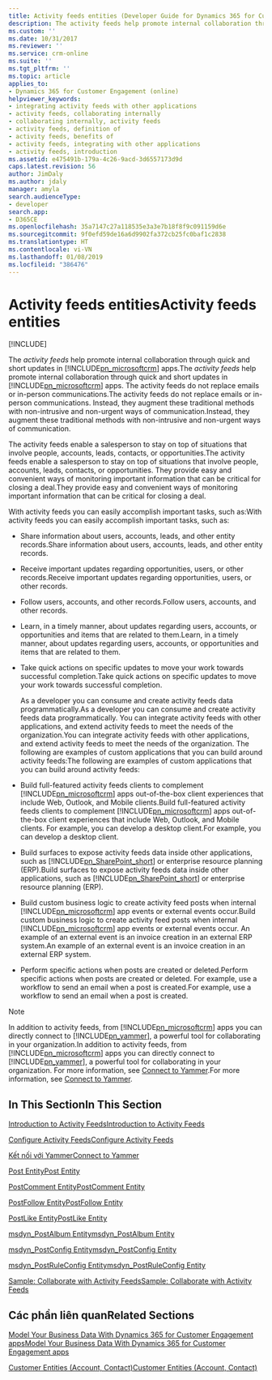 ```yaml
---
title: Activity feeds entities (Developer Guide for Dynamics 365 for Customer Engagement) | MicrosoftDocs
description: The activity feeds help promote internal collaboration through quick and short updates in Dynamics 365 for Customer Engagement apps. The activity feeds do not replace emails or in-person communications.
ms.custom: ''
ms.date: 10/31/2017
ms.reviewer: ''
ms.service: crm-online
ms.suite: ''
ms.tgt_pltfrm: ''
ms.topic: article
applies_to:
- Dynamics 365 for Customer Engagement (online)
helpviewer_keywords:
- integrating activity feeds with other applications
- activity feeds, collaborating internally
- collaborating internally, activity feeds
- activity feeds, definition of
- activity feeds, benefits of
- activity feeds, integrating with other applications
- activity feeds, introduction
ms.assetid: e475491b-179a-4c26-9acd-3d6557173d9d
caps.latest.revision: 56
author: JimDaly
ms.author: jdaly
manager: amyla
search.audienceType:
- developer
search.app:
- D365CE
ms.openlocfilehash: 35a7147c27a118535e3a3e7b18f8f9c091159d6e
ms.sourcegitcommit: 9f0efd59de16a6d9902fa372cb25fc0baf1c2838
ms.translationtype: HT
ms.contentlocale: vi-VN
ms.lasthandoff: 01/08/2019
ms.locfileid: "386476"
---
```

# <a name="activity-feeds-entities"></a><span data-ttu-id="17006-104">Activity feeds entities</span><span class="sxs-lookup"><span data-stu-id="17006-104">Activity feeds entities</span></span>

[!INCLUDE[](../includes/cc_applies_to_update_9_0_0.md)]

<span data-ttu-id="17006-105">The *activity feeds* help promote internal collaboration through quick and short updates in [!INCLUDE[pn_microsoftcrm](../includes/pn-microsoftcrm.md)] apps.</span><span class="sxs-lookup"><span data-stu-id="17006-105">The *activity feeds* help promote internal collaboration through quick and short updates in [!INCLUDE[pn_microsoftcrm](../includes/pn-microsoftcrm.md)] apps.</span></span> <span data-ttu-id="17006-106">The activity feeds do not replace emails or in-person communications.</span><span class="sxs-lookup"><span data-stu-id="17006-106">The activity feeds do not replace emails or in-person communications.</span></span> <span data-ttu-id="17006-107">Instead, they augment these traditional methods with non-intrusive and non-urgent ways of communication.</span><span class="sxs-lookup"><span data-stu-id="17006-107">Instead, they augment these traditional methods with non-intrusive and non-urgent ways of communication.</span></span>  
  
 <span data-ttu-id="17006-108">The activity feeds enable a salesperson to stay on top of situations that involve people, accounts, leads, contacts, or opportunities.</span><span class="sxs-lookup"><span data-stu-id="17006-108">The activity feeds enable a salesperson to stay on top of situations that involve people, accounts, leads, contacts, or opportunities.</span></span> <span data-ttu-id="17006-109">They provide easy and convenient ways of monitoring important information that can be critical for closing a deal.</span><span class="sxs-lookup"><span data-stu-id="17006-109">They provide easy and convenient ways of monitoring important information that can be critical for closing a deal.</span></span>  
  
 <span data-ttu-id="17006-110">With activity feeds you can easily accomplish important tasks, such as:</span><span class="sxs-lookup"><span data-stu-id="17006-110">With activity feeds you can easily accomplish important tasks, such as:</span></span>  
  
- <span data-ttu-id="17006-111">Share information about users, accounts, leads, and other entity records.</span><span class="sxs-lookup"><span data-stu-id="17006-111">Share information about users, accounts, leads, and other entity records.</span></span>  
  
- <span data-ttu-id="17006-112">Receive important updates regarding opportunities, users, or other records.</span><span class="sxs-lookup"><span data-stu-id="17006-112">Receive important updates regarding opportunities, users, or other records.</span></span>  
  
- <span data-ttu-id="17006-113">Follow users, accounts, and other records.</span><span class="sxs-lookup"><span data-stu-id="17006-113">Follow users, accounts, and other records.</span></span>  
  
- <span data-ttu-id="17006-114">Learn, in a timely manner, about updates regarding users, accounts, or opportunities and items that are related to them.</span><span class="sxs-lookup"><span data-stu-id="17006-114">Learn, in a timely manner, about updates regarding users, accounts, or opportunities and items that are related to them.</span></span>  
  
- <span data-ttu-id="17006-115">Take quick actions on specific updates to move your work towards successful completion.</span><span class="sxs-lookup"><span data-stu-id="17006-115">Take quick actions on specific updates to move your work towards successful completion.</span></span>  
  
  <span data-ttu-id="17006-116">As a developer you can consume and create activity feeds data programmatically.</span><span class="sxs-lookup"><span data-stu-id="17006-116">As a developer you can consume and create activity feeds data programmatically.</span></span> <span data-ttu-id="17006-117">You can integrate activity feeds with other applications, and extend activity feeds to meet the needs of the organization.</span><span class="sxs-lookup"><span data-stu-id="17006-117">You can integrate activity feeds with other applications, and extend activity feeds to meet the needs of the organization.</span></span> <span data-ttu-id="17006-118">The following are examples of custom applications that you can build around activity feeds:</span><span class="sxs-lookup"><span data-stu-id="17006-118">The following are examples of custom applications that you can build around activity feeds:</span></span>  
  
- <span data-ttu-id="17006-119">Build full-featured activity feeds clients to complement [!INCLUDE[pn_microsoftcrm](../includes/pn-microsoftcrm.md)] apps out-of-the-box client experiences that include Web, Outlook, and Mobile clients.</span><span class="sxs-lookup"><span data-stu-id="17006-119">Build full-featured activity feeds clients to complement [!INCLUDE[pn_microsoftcrm](../includes/pn-microsoftcrm.md)] apps out-of-the-box client experiences that include Web, Outlook, and Mobile clients.</span></span> <span data-ttu-id="17006-120">For example, you can develop a desktop client.</span><span class="sxs-lookup"><span data-stu-id="17006-120">For example, you can develop a desktop client.</span></span>  
  
- <span data-ttu-id="17006-121">Build surfaces to expose activity feeds data inside other applications, such as [!INCLUDE[pn_SharePoint_short](../includes/pn-sharepoint-short.md)] or enterprise resource planning (ERP).</span><span class="sxs-lookup"><span data-stu-id="17006-121">Build surfaces to expose activity feeds data inside other applications, such as [!INCLUDE[pn_SharePoint_short](../includes/pn-sharepoint-short.md)] or enterprise resource planning (ERP).</span></span>  
  
- <span data-ttu-id="17006-122">Build custom business logic to create activity feed posts when internal [!INCLUDE[pn_microsoftcrm](../includes/pn-microsoftcrm.md)] app events or external events occur.</span><span class="sxs-lookup"><span data-stu-id="17006-122">Build custom business logic to create activity feed posts when internal [!INCLUDE[pn_microsoftcrm](../includes/pn-microsoftcrm.md)] app events or external events occur.</span></span> <span data-ttu-id="17006-123">An example of an external event is an invoice creation in an external ERP system.</span><span class="sxs-lookup"><span data-stu-id="17006-123">An example of an external event is an invoice creation in an external ERP system.</span></span>  
  
- <span data-ttu-id="17006-124">Perform specific actions when posts are created or deleted.</span><span class="sxs-lookup"><span data-stu-id="17006-124">Perform specific actions when posts are created or deleted.</span></span> <span data-ttu-id="17006-125">For example, use a workflow to send an email when a post is created.</span><span class="sxs-lookup"><span data-stu-id="17006-125">For example, use a workflow to send an email when a post is created.</span></span>  
  
> [!NOTE]
>  <span data-ttu-id="17006-126">In addition to activity feeds, from [!INCLUDE[pn_microsoftcrm](../includes/pn-microsoftcrm.md)] apps you can directly connect to [!INCLUDE[pn_yammer](../includes/pn-yammer.md)], a powerful tool for collaborating in your organization.</span><span class="sxs-lookup"><span data-stu-id="17006-126">In addition to activity feeds, from [!INCLUDE[pn_microsoftcrm](../includes/pn-microsoftcrm.md)] apps you can directly connect to [!INCLUDE[pn_yammer](../includes/pn-yammer.md)], a powerful tool for collaborating in your organization.</span></span> <span data-ttu-id="17006-127">For more information, see [Connect to Yammer](connect-yammer.md).</span><span class="sxs-lookup"><span data-stu-id="17006-127">For more information, see [Connect to Yammer](connect-yammer.md).</span></span>  
  
## <a name="in-this-section"></a><span data-ttu-id="17006-128">In This Section</span><span class="sxs-lookup"><span data-stu-id="17006-128">In This Section</span></span>  
 [<span data-ttu-id="17006-129">Introduction to Activity Feeds</span><span class="sxs-lookup"><span data-stu-id="17006-129">Introduction to Activity Feeds</span></span>](introduction-activity-feeds.md)  
  
 [<span data-ttu-id="17006-130">Configure Activity Feeds</span><span class="sxs-lookup"><span data-stu-id="17006-130">Configure Activity Feeds</span></span>](configure-activity-feeds.md)  
  
 [<span data-ttu-id="17006-131">Kết nối với Yammer</span><span class="sxs-lookup"><span data-stu-id="17006-131">Connect to Yammer</span></span>](connect-yammer.md)  

 [<span data-ttu-id="17006-132">Post Entity</span><span class="sxs-lookup"><span data-stu-id="17006-132">Post Entity</span></span>](entities/post.md)  
  
 [<span data-ttu-id="17006-133">PostComment Entity</span><span class="sxs-lookup"><span data-stu-id="17006-133">PostComment Entity</span></span>](entities/postcomment.md)  
  
 [<span data-ttu-id="17006-134">PostFollow Entity</span><span class="sxs-lookup"><span data-stu-id="17006-134">PostFollow Entity</span></span>](entities/postfollow.md)  
  
 [<span data-ttu-id="17006-135">PostLike Entity</span><span class="sxs-lookup"><span data-stu-id="17006-135">PostLike Entity</span></span>](entities/postlike.md)  
  
 [<span data-ttu-id="17006-136">msdyn_PostAlbum Entity</span><span class="sxs-lookup"><span data-stu-id="17006-136">msdyn_PostAlbum Entity</span></span>](entities/msdyn_postalbum.md)  
  
 [<span data-ttu-id="17006-137">msdyn_PostConfig Entity</span><span class="sxs-lookup"><span data-stu-id="17006-137">msdyn_PostConfig Entity</span></span>](entities/msdyn_postconfig.md)
  
 [<span data-ttu-id="17006-138">msdyn_PostRuleConfig Entity</span><span class="sxs-lookup"><span data-stu-id="17006-138">msdyn_PostRuleConfig Entity</span></span>](entities/msdyn_postruleconfig.md)
  
 [<span data-ttu-id="17006-139">Sample: Collaborate with Activity Feeds</span><span class="sxs-lookup"><span data-stu-id="17006-139">Sample: Collaborate with Activity Feeds</span></span>](sample-collaborate-with-activity-feeds.md)  
  
## <a name="related-sections"></a><span data-ttu-id="17006-140">Các phần liên quan</span><span class="sxs-lookup"><span data-stu-id="17006-140">Related Sections</span></span>  
 [<span data-ttu-id="17006-141">Model Your Business Data With Dynamics 365 for Customer Engagement apps</span><span class="sxs-lookup"><span data-stu-id="17006-141">Model Your Business Data With Dynamics 365 for Customer Engagement apps</span></span>](model-business-data.md)  
  
 [<span data-ttu-id="17006-142">Customer Entities (Account, Contact)</span><span class="sxs-lookup"><span data-stu-id="17006-142">Customer Entities (Account, Contact)</span></span>](customer-entities-account-contact.md)
